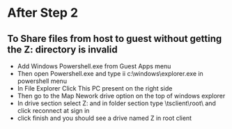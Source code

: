 # After Step 2

## To Share files from host to guest without getting the Z: directory is invalid

- Add Windows Powershell.exe from Guest Apps menu
- Then open Powershell.exe and type   ii c:\windows\explorer.exe  in powershell menu
- In File Explorer Click This PC present on the right side 
- Then go to the Map Nework drive option on the top of windows explorer
- In drive section select Z: and in folder section type \\tsclient\root\ and click reconnect at sign in 
- click finish and you should see a drive named Z in root client
